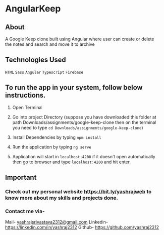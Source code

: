 # AngularKeep

## About
A Google Keep clone built using Angular where user can create or delete the notes and search and move it to archive

## Technologies Used
`HTML` `Sass` `Angular` `Typescript` `Firebase`

## To run the app in your system, follow below instructions. 

1. Open Terminal 

2. Go into project Directory (suppose you have downloaded this folder at path Downloads/assignments/google-keep-clone then on the terminal you need to type `cd Downloads/assignments/google-keep-clone`)

3. Install Dependencies by typing `npm install`

4. Run  the application by typing `ng serve`

5. Application will start in `localhost:4200` if it doesn't open automatically then go to browser and type `localhost:4200` and hit enter.


## Important

### Check out my personal website https://bit.ly/yashrajweb to know more about my skills and projects done.

### Contact me via-
Mail- yashrajsrivastava2312@gmail.com
Linkedin- https://linkedin.com/in/yashraj2312
Github- https://github.com/yashraj2312
